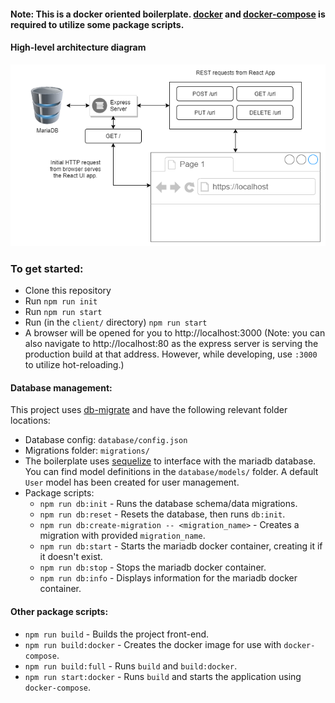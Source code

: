 #### Note: This is a docker oriented boilerplate. [docker](https://www.docker.com/) and [docker-compose](https://docs.docker.com/compose/) is required to utilize some package scripts. 

#### High-level architecture diagram
![architecture](./diagram.png)

### To get started:
- Clone this repository
- Run `npm run init`
- Run `npm run start`
- Run (in the `client/` directory) `npm run start`
- A browser will be opened for you to http://localhost:3000 (Note: you can also navigate to http://localhost:80 as the express server is serving the production build at that address.  However, while developing, use `:3000` to utilize hot-reloading.)

#### Database management:
This project uses [db-migrate](https://www.npmjs.com/package/db-migrate) and have the following relevant folder locations:
- Database config: `database/config.json`
- Migrations folder: `migrations/`
- The boilerplate uses [sequelize](https://www.npmjs.com/package/sequelize) to interface with the mariadb database.  You can find model definitions in the `database/models/` folder. A default `User` model has been created for user management.
- Package scripts: 
    * `npm run db:init` - Runs the database schema/data migrations.
    * `npm run db:reset` - Resets the database, then runs `db:init`.
    * `npm run db:create-migration -- <migration_name>` - Creates a migration with provided `migration_name`.
    * `npm run db:start` - Starts the mariadb docker container, creating it if it doesn't exist.
    * `npm run db:stop` - Stops the mariadb docker container.
    * `npm run db:info` - Displays information for the mariadb docker container.

#### Other package scripts:
- `npm run build` - Builds the project front-end.
- `npm run build:docker` - Creates the docker image for use with `docker-compose`.
- `npm run build:full` - Runs `build` and `build:docker`.
- `npm run start:docker` - Runs `build` and starts the application using `docker-compose`. 